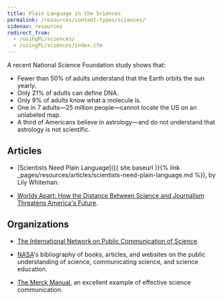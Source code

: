 ```yaml
---
title: Plain Language in the Sciences
permalink: /resources/content-types/sciences/
sidenav: resources
redirect_from:
  - /usingPL/sciences/
  - /usingPL/sciences/index.cfm
---
```


A recent National Science Foundation study shows that:

- Fewer than 50% of adults understand that the Earth orbits the sun yearly.
- Only 21% of adults can define DNA.
- Only 9% of adults know what a molecule is.
- One in 7 adults—25 million people—cannot locate the US on an unlabeled map.
- A third of Americans believe in astrology—and do not understand that astrology is not scientific.

## Articles

- [Scientists Need Plain Language]({{ site.baseurl }}{% link _pages/resources/articles/scientists-need-plain-language.md %}), by Lily Whiteman.

- [Worlds Apart: How the Distance Between Science and Journalism Threatens America's Future](http://www.freedomforuminstitute.org/wp-content/uploads/2016/10/worldsapart.pdf).

## Organizations

- [The International Network on Public Communication of Science](http://psci-com.ac.uk/browse/indices/c.html).

- [NASA](http://www.hq.nasa.gov/office/hqlibrary/pathfinders/edusci.htm#web)'s bibliography of books, articles, and websites on the public understanding of science, communicating science, and science education.

- [The Merck Manual](http://www.merckmanuals.com/home), an excellent example of effective science communication.
